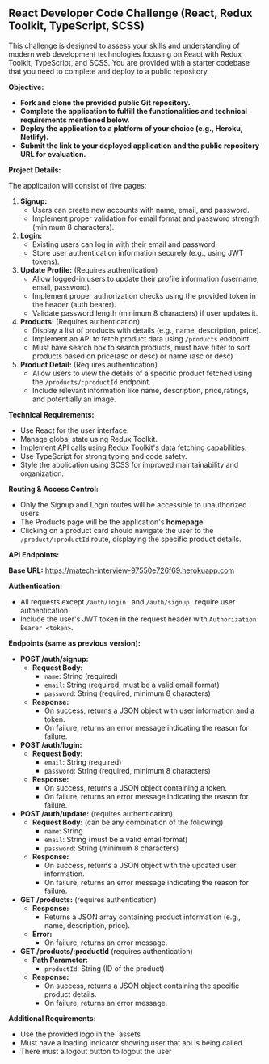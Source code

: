 ## React Developer Code Challenge (React, Redux Toolkit, TypeScript, SCSS)

This challenge is designed to assess your skills and understanding of modern web development technologies focusing on React with Redux Toolkit, TypeScript, and SCSS. You are provided with a starter codebase that you need to complete and deploy to a public repository.

**Objective:**

- **Fork and clone the provided public Git repository.**
- **Complete the application to fulfill the functionalities and technical requirements mentioned below.**
- **Deploy the application to a platform of your choice (e.g., Heroku, Netlify).**
- **Submit the link to your deployed application and the public repository URL for evaluation.**

**Project Details:**

The application will consist of five pages:

1.  **Signup:**
    - Users can create new accounts with name, email, and password.
    - Implement proper validation for email format and password strength (minimum 8 characters).
2.  **Login:**
    - Existing users can log in with their email and password.
    - Store user authentication information securely (e.g., using JWT tokens).
3.  **Update Profile:** (Requires authentication)
    - Allow logged-in users to update their profile information (username, email, password).
    - Implement proper authorization checks using the provided token in the header (auth bearer).
    - Validate password length (minimum 8 characters) if user updates it.
4.  **Products:** (Requires authentication)
    - Display a list of products with details (e.g., name, description, price).
    - Implement an API to fetch product data using `/products` endpoint.
    - Must have search box to search products, must have filter to sort products based on price(asc or desc) or name (asc or desc)
5.  **Product Detail:** (Requires authentication)
    - Allow users to view the details of a specific product fetched using the `/products/:productId` endpoint.
    - Include relevant information like name, description, price,ratings, and potentially an image.

**Technical Requirements:**

- Use React for the user interface.
- Manage global state using Redux Toolkit.
- Implement API calls using Redux Toolkit's data fetching capabilities.
- Use TypeScript for strong typing and code safety.
- Style the application using SCSS for improved maintainability and organization.

**Routing & Access Control:**

- Only the Signup and Login routes will be accessible to unauthorized users.
- The Products page will be the application's **homepage**.
- Clicking on a product card should navigate the user to the `/product/:productId` route, displaying the specific product details.

**API Endpoints:**

**Base URL:** https://matech-interview-97550e726f69.herokuapp.com

**Authentication:**

- All requests except `/auth/login ` and `/auth/signup ` require user authentication.
- Include the user's JWT token in the request header with `Authorization: Bearer <token>`.

**Endpoints (same as previous version):**

- **POST /auth/signup:**
  - **Request Body:**
    - `name`: String (required)
    - `email`: String (required, must be a valid email format)
    - `password`: String (required, minimum 8 characters)
  - **Response:**
    - On success, returns a JSON object with user information and a token.
    - On failure, returns an error message indicating the reason for failure.
- **POST /auth/login:**
  - **Request Body:**
    - `email`: String (required)
    - `password`: String (required, minimum 8 characters)
  - **Response:**
    - On success, returns a JSON object containing a token.
    - On failure, returns an error message indicating the reason for failure.
- **POST /auth/update:** (requires authentication)
  - **Request Body:** (can be any combination of the following)
    - `name`: String
    - `email`: String (must be a valid email format)
    - `password`: String (minimum 8 characters)
  - **Response:**
    - On success, returns a JSON object with the updated user information.
    - On failure, returns an error message indicating the reason for failure.
- **GET /products:** (requires authentication)
  - **Response:**
    - Returns a JSON array containing product information (e.g., name, description, price).
  - **Error:**
    - On failure, returns an error message.
- **GET /products/:productId** (requires authentication)
  - **Path Parameter:**
    - `productId`: String (ID of the product)
  - **Response:**
    - On success, returns a JSON object containing the specific product details.
    - On failure, returns an error message.

**Additional Requirements:**

- Use the provided logo in the `assets
- Must have a loading indicator showing user that api is being called
- There must a logout button to logout the user
